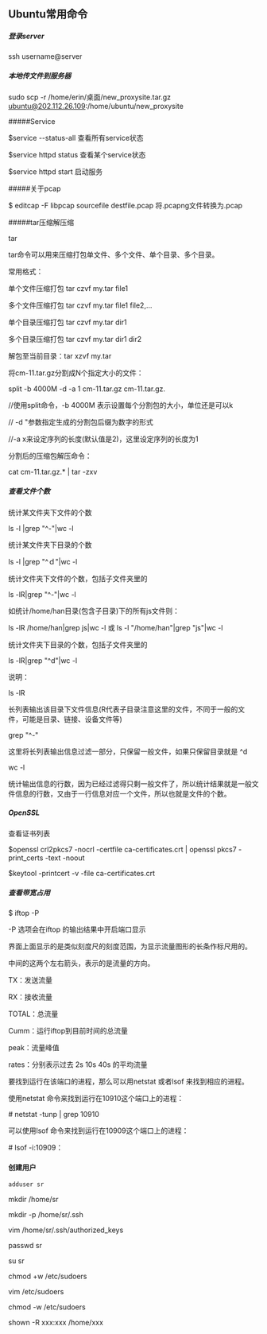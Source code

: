 ## Ubuntu常用命令

##### 登录server

ssh username@server

##### 本地传文件到服务器

sudo scp -r /home/erin/桌面/new_proxysite.tar.gz ubuntu@202.112.26.109:/home/ubuntu/new_proxysite



#####Service

$service --status-all  查看所有service状态

$service httpd status  查看某个service状态

$service httpd start  启动服务



#####关于pcap

$ editcap -F libpcap sourcefile destfile.pcap 将.pcapng文件转换为.pcap



#####tar压缩解压缩

tar

tar命令可以用来压缩打包单文件、多个文件、单个目录、多个目录。

常用格式：

单个文件压缩打包 tar czvf my.tar file1

多个文件压缩打包 tar czvf my.tar file1 file2,...

单个目录压缩打包 tar czvf my.tar dir1

多个目录压缩打包 tar czvf my.tar dir1 dir2

解包至当前目录：tar xzvf my.tar



将cm-11.tar.gz分割成N个指定大小的文件：

split -b 4000M -d -a 1 cm-11.tar.gz cm-11.tar.gz.

//使用split命令，-b 4000M 表示设置每个分割包的大小，单位还是可以k

// -d "参数指定生成的分割包后缀为数字的形式

//-a x来设定序列的长度(默认值是2)，这里设定序列的长度为1



分割后的压缩包解压命令：

cat cm-11.tar.gz.* | tar -zxv



##### 查看文件个数

统计某文件夹下文件的个数

ls -l |grep "^-"|wc -l



统计某文件夹下目录的个数

ls -l |grep "^ｄ"|wc -l



统计文件夹下文件的个数，包括子文件夹里的

ls -lR|grep "^-"|wc -l



如统计/home/han目录(包含子目录)下的所有js文件则：

ls -lR /home/han|grep js|wc -l 或 ls -l "/home/han"|grep "js"|wc -l



统计文件夹下目录的个数，包括子文件夹里的

ls -lR|grep "^d"|wc -l

说明：

ls -lR

长列表输出该目录下文件信息(R代表子目录注意这里的文件，不同于一般的文件，可能是目录、链接、设备文件等)



grep "^-"

这里将长列表输出信息过滤一部分，只保留一般文件，如果只保留目录就是 ^d



wc -l

统计输出信息的行数，因为已经过滤得只剩一般文件了，所以统计结果就是一般文件信息的行数，又由于一行信息对应一个文件，所以也就是文件的个数。



##### OpenSSL

查看证书列表

$openssl crl2pkcs7 -nocrl -certfile ca-certificates.crt | openssl pkcs7 -print_certs -text -noout

$keytool -printcert -v -file ca-certificates.crt



##### 查看带宽占用

$ iftop -P

-P 选项会在iftop 的输出结果中开启端口显示

界面上面显示的是类似刻度尺的刻度范围，为显示流量图形的长条作标尺用的。

中间的这两个左右箭头，表示的是流量的方向。

TX：发送流量

RX：接收流量

TOTAL：总流量

Cumm：运行iftop到目前时间的总流量

peak：流量峰值

rates：分别表示过去 2s 10s 40s 的平均流量



要找到运行在该端口的进程，那么可以用netstat 或者lsof 来找到相应的进程。

使用netstat 命令来找到运行在10910这个端口上的进程：

\# netstat -tunp | grep 10910

可以使用lsof 命令来找到运行在10909这个端口上的进程：

\# lsof -i:10909：



#### 创建用户

```adduser sr```

mkdir /home/sr

mkdir -p /home/sr/.ssh

vim /home/sr/.ssh/authorized_keys

passwd sr

su sr

chmod +w /etc/sudoers

vim /etc/sudoers

chmod -w /etc/sudoers

shown -R xxx:xxx /home/xxx


